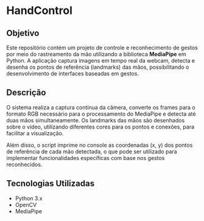 # HandControl

## Objetivo

Este repositório contém um projeto de controle e reconhecimento de gestos por meio do rastreamento da mão utilizando a biblioteca **MediaPipe** em Python. A aplicação captura imagens em tempo real da webcam, detecta e desenha os pontos de referência (landmarks) das mãos, possibilitando o desenvolvimento de interfaces baseadas em gestos.

## Descrição

O sistema realiza a captura contínua da câmera, converte os frames para o formato RGB necessário para o processamento do MediaPipe e detecta até duas mãos simultaneamente. Os landmarks das mãos são desenhados sobre o vídeo, utilizando diferentes cores para os pontos e conexões, para facilitar a visualização.

Além disso, o script imprime no console as coordenadas (x, y) dos pontos de referência de cada mão detectada, o que pode ser utilizado para implementar funcionalidades específicas com base nos gestos reconhecidos.

## Tecnologias Utilizadas

- Python 3.x  
- OpenCV  
- MediaPipe
